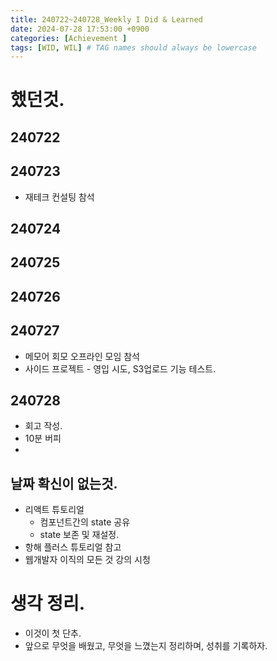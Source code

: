 ```yaml
---
title: 240722~240728_Weekly I Did & Learned
date: 2024-07-28 17:53:00 +0900
categories: [Achievement ]
tags: [WID, WIL] # TAG names should always be lowercase
---
```


# 했던것.
## 240722

## 240723
* 재테크 컨설팅 참석

## 240724

## 240725

## 240726


## 240727
* 메모어 회모 오프라인 모임 참석
* 사이드 프로젝트 - 영입 시도, S3업로드 기능 테스트.

## 240728
* 회고 작성.
* 10분 버피
*

## 날짜 확신이 없는것.
* 리액트 튜토리얼
  * 컴포넌트간의 state 공유
  * state 보존 및 재설정.
* 항해 플러스 튜토리얼 참고
* 웹개발자 이직의 모든 것 강의 시청

# 생각 정리.
* 이것이 첫 단추.
* 앞으로 무엇을 배웠고, 무엇을 느꼈는지 정리하며, 성취를 기록하자.
